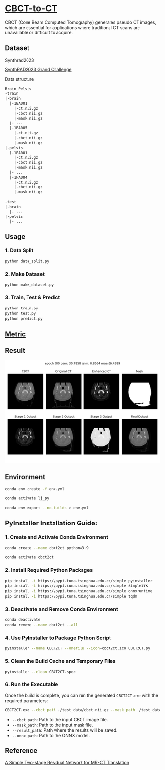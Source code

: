 # [CBCT-to-CT](https://github.com/YMZ1998/CBCT-to-CT)

CBCT (Cone Beam Computed Tomography) generates pseudo CT images, which are essential for applications where traditional
CT scans are unavailable or difficult to acquire.

## Dataset

[Synthrad2023](https://synthrad2023.grand-challenge.org/)

[SynthRAD2023 Grand Challenge](https://github.com/SynthRAD2023)

Data structure

```
Brain_Pelvis
-train
|-brain
  |-1BA001
    |-ct.nii.gz
    |-cbct.nii.gz
    |-mask.nii.gz
  |- ...
  |-1BA005
    |-ct.nii.gz
    |-cbct.nii.gz
    |-mask.nii.gz
|-pelvis
  |-1PA001
    |-ct.nii.gz
    |-cbct.nii.gz
    |-mask.nii.gz
  |- ...
  |-1PA004
    |-ct.nii.gz
    |-cbct.nii.gz
    |-mask.nii.gz

-test
|-brain
  |- ...
|-pelvis
  |- ...
```

## Usage

### 1. Data Split

```bash
python data_split.py
```

### 2. Make Dataset

```bash
python make_dataset.py
```

### 3. Train, Test & Predict

```bash
python train.py
python test.py
python predict.py
```

## [Metric](https://github.com/SynthRAD2023/metrics)

## Result

![image](https://github.com/YMZ1998/CBCT-to-CT/blob/main/figure/result.png)

## Environment

```bash
conda env create -f env.yml
```

```bash
conda activate lj_py
```

```bash
conda env export --no-builds > env.yml
```

## PyInstaller Installation Guide:

### 1. Create and Activate Conda Environment

```bash
conda create --name cbct2ct python=3.9
```

```bash
conda activate cbct2ct
```

### 2. Install Required Python Packages

```bash
pip install -i https://pypi.tuna.tsinghua.edu.cn/simple pyinstaller
pip install -i https://pypi.tuna.tsinghua.edu.cn/simple SimpleITK
pip install -i https://pypi.tuna.tsinghua.edu.cn/simple onnxruntime
pip install -i https://pypi.tuna.tsinghua.edu.cn/simple tqdm
```

### 3. Deactivate and Remove Conda Environment

```bash
conda deactivate
conda remove --name cbct2ct --all
```

### 4. Use PyInstaller to Package Python Script

```bash
pyinstaller --name CBCT2CT --onefile --icon=cbct2ct.ico CBCT2CT.py
```

### 5. Clean the Build Cache and Temporary Files

```bash
pyinstaller --clean CBCT2CT.spec
```

### 6. Run the Executable

Once the build is complete, you can run the generated `CBCT2CT.exe` with the required parameters:

```bash
CBCT2CT.exe --cbct_path ./test_data/cbct.nii.gz --mask_path ./test_data/mask.nii.gz --result_path ./result --onnx_path ./checkpoint/cbct2ct.onnx
```

- `--cbct_path`: Path to the input CBCT image file.
- `--mask_path`: Path to the input mask file.
- `--result_path`: Path where the results will be saved.
- `--onnx_path`: Path to the ONNX model.

## Reference

[A Simple Two-stage Residual Network for MR-CT Translation](https://github.com/ZhangZhiHao233/MR-to-CT)
